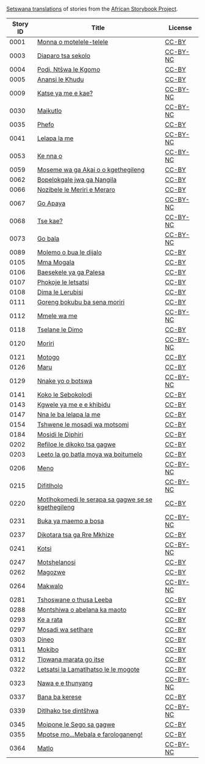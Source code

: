 [Setswana translations](http://my.africanstorybook.org/language/setswana) of stories from the [African Storybook Project](http://my.africanstorybook.org).

Story ID | Title | License
-------- | ----- | -------
0001 | [Monna o motelele-telele](http://my.africanstorybook.org/stories/monna-o-motelele-telele) | [CC-BY](https://creativecommons.org/licenses/by/3.0/)
0003 | [Diaparo tsa sekolo](http://my.africanstorybook.org/stories/diaparo-tsa-sekolo) | [CC-BY-NC](https://creativecommons.org/licenses/by-nc/3.0/)
0004 | [Podi, Ntšwa le Kgomo](http://my.africanstorybook.org/stories/podi-ntšwa-le-kgomo) | [CC-BY](https://creativecommons.org/licenses/by/3.0/)
0005 | [Anansi le Khudu](http://my.africanstorybook.org/stories/anansi-le-khudu) | [CC-BY](https://creativecommons.org/licenses/by/3.0/)
0009 | [Katse ya me e kae?](http://my.africanstorybook.org/stories/katse-ya-me-e-kae) | [CC-BY-NC](https://creativecommons.org/licenses/by-nc/3.0/)
0030 | [Maikutlo](http://my.africanstorybook.org/stories/maikutlo) | [CC-BY-NC](https://creativecommons.org/licenses/by-nc/3.0/)
0035 | [Phefo](http://my.africanstorybook.org/stories/phefo) | [CC-BY](https://creativecommons.org/licenses/by/4.0/)
0041 | [Lelapa la me](http://my.africanstorybook.org/stories/lelapa-la-me) | [CC-BY-NC](https://creativecommons.org/licenses/by-nc/3.0/)
0053 | [Ke nna o](http://my.africanstorybook.org/stories/ke-nna-o) | [CC-BY-NC](https://creativecommons.org/licenses/by-nc/3.0/)
0059 | [Moseme wa ga Akai o o kgethegileng](http://my.africanstorybook.org/stories/moseme-wa-ga-akai-o-o-kgethegileng) | [CC-BY](https://creativecommons.org/licenses/by/3.0/)
0062 | [Bopelokgale jwa ga Nangila](http://my.africanstorybook.org/stories/bopelokgale-jwa-ga-nangila) | [CC-BY](https://creativecommons.org/licenses/by/4.0/)
0066 | [Nozibele le Meriri e Meraro](http://my.africanstorybook.org/stories/nozibele-le-meriri-e-meraro) | [CC-BY](https://creativecommons.org/licenses/by/3.0/)
0067 | [Go Apaya](http://my.africanstorybook.org/stories/go-apaya) | [CC-BY-NC](https://creativecommons.org/licenses/by-nc/3.0/)
0068 | [Tse kae?](http://my.africanstorybook.org/stories/tse-kae) | [CC-BY-NC](https://creativecommons.org/licenses/by-nc/3.0/)
0073 | [Go bala](http://my.africanstorybook.org/stories/go-bala-0) | [CC-BY-NC](https://creativecommons.org/licenses/by-nc/3.0/)
0089 | [Molemo o bua le dijalo](http://my.africanstorybook.org/stories/molemo-o-bua-le-dijalo) | [CC-BY](https://creativecommons.org/licenses/by/4.0/)
0105 | [Mma Mogala](http://my.africanstorybook.org/stories/mma-mogala) | [CC-BY](https://creativecommons.org/licenses/by/4.0/)
0106 | [Baesekele ya ga Palesa](http://my.africanstorybook.org/stories/baesekele-ya-ga-palesa) | [CC-BY](https://creativecommons.org/licenses/by/4.0/)
0107 | [Phokoje le letsatsi](http://my.africanstorybook.org/stories/phokoje-le-letsatsi) | [CC-BY](https://creativecommons.org/licenses/by/3.0/)
0108 | [Dima le Lerubisi](http://my.africanstorybook.org/stories/dima-le-lerubisi) | [CC-BY](https://creativecommons.org/licenses/by/3.0/)
0111 | [Goreng bokubu ba sena moriri](http://my.africanstorybook.org/stories/goreng-bokubu-ba-sena-moriri) | [CC-BY](https://creativecommons.org/licenses/by/3.0/)
0112 | [Mmele wa me](http://my.africanstorybook.org/stories/mmele-wa-me) | [CC-BY-NC](https://creativecommons.org/licenses/by-nc/3.0/)
0118 | [Tselane le Dimo](http://my.africanstorybook.org/stories/tselane-le-dimo) | [CC-BY](https://creativecommons.org/licenses/by/3.0/)
0120 | [Moriri](http://my.africanstorybook.org/stories/moriri) | [CC-BY-NC](https://creativecommons.org/licenses/by-nc/3.0/)
0121 | [Motogo](http://my.africanstorybook.org/stories/motogo) | [CC-BY](https://creativecommons.org/licenses/by/3.0/)
0126 | [Maru](http://my.africanstorybook.org/stories/maru-2) | [CC-BY](https://creativecommons.org/licenses/by/3.0/)
0129 | [Nnake yo o botswa](http://my.africanstorybook.org/stories/nnake-yo-o-botswa) | [CC-BY-NC](https://creativecommons.org/licenses/by-nc/3.0/)
0141 | [Koko le Sebokolodi](http://my.africanstorybook.org/stories/koko-le-sebokolodi) | [CC-BY](https://creativecommons.org/licenses/by/3.0/)
0143 | [Kgwele ya me e e khibidu](http://my.africanstorybook.org/stories/kgwele-ya-me-e-e-khibidu) | [CC-BY](https://creativecommons.org/licenses/by/4.0/)
0147 | [Nna le ba lelapa la me](http://my.africanstorybook.org/stories/nna-le-ba-lelapa-la-me) | [CC-BY](https://creativecommons.org/licenses/by/3.0/)
0154 | [Tshwene le mosadi wa motsomi](http://my.africanstorybook.org/stories/tshwene-le-mosadi-wa-motsomi) | [CC-BY](https://creativecommons.org/licenses/by/3.0/)
0184 | [Mosidi le Diphiri](http://my.africanstorybook.org/stories/mosidi-le-diphiri) | [CC-BY](https://creativecommons.org/licenses/by/3.0/)
0202 | [Refiloe le dikoko tsa gagwe](http://my.africanstorybook.org/stories/refiloe-le-dikoko-tsa-gagwe) | [CC-BY](https://creativecommons.org/licenses/by/3.0/)
0203 | [Leeto la go batla moya wa boitumelo](http://my.africanstorybook.org/stories/leeto-la-go-batla-moya-wa-boitumelo) | [CC-BY](https://creativecommons.org/licenses/by/4.0/)
0206 | [Meno](http://my.africanstorybook.org/stories/meno) | [CC-BY-NC](https://creativecommons.org/licenses/by-nc/3.0/)
0215 | [Difitlholo](http://my.africanstorybook.org/stories/difitlholo) | [CC-BY-NC](https://creativecommons.org/licenses/by-nc/3.0/)
0220 | [Motlhokomedi le serapa sa gagwe se se kgethegileng](http://my.africanstorybook.org/stories/motlhokomedi-le-serapa-sa-gagwe-se-se-kgethegileng) | [CC-BY](https://creativecommons.org/licenses/by/4.0/)
0231 | [Buka ya maemo a bosa](http://my.africanstorybook.org/stories/buka-ya-maemo-bosa) | [CC-BY-NC](https://creativecommons.org/licenses/by-nc/3.0/)
0237 | [Dikotara tsa ga Rre Mkhize](http://my.africanstorybook.org/stories/dikotara-tsa-ga-rre-mkhize) | [CC-BY](https://creativecommons.org/licenses/by/4.0/)
0241 | [Kotsi](http://my.africanstorybook.org/stories/kotsi-0) | [CC-BY-NC](https://creativecommons.org/licenses/by-nc/3.0/)
0247 | [Motshelanosi](http://my.africanstorybook.org/stories/motshelanosi) | [CC-BY](https://creativecommons.org/licenses/by/3.0/)
0262 | [Magozwe](http://my.africanstorybook.org/stories/magozwe-5) | [CC-BY](https://creativecommons.org/licenses/by/4.0/)
0264 | [Makwalo](http://my.africanstorybook.org/stories/makwalo) | [CC-BY-NC](https://creativecommons.org/licenses/by-nc/3.0/)
0281 | [Tshoswane o thusa Leeba](http://my.africanstorybook.org/stories/tshoswane-o-thusa-leeba) | [CC-BY](https://creativecommons.org/licenses/by/3.0/)
0288 | [Montshiwa o abelana ka maoto](http://my.africanstorybook.org/stories/montshiwa-o-abelana-ka-maoto) | [CC-BY](https://creativecommons.org/licenses/by/4.0/)
0293 | [Ke a rata](http://my.africanstorybook.org/stories/ke-rata) | [CC-BY](https://creativecommons.org/licenses/by/3.0/)
0297 | [Mosadi wa setlhare](http://my.africanstorybook.org/stories/mosadi-wa-setlhare) | [CC-BY](https://creativecommons.org/licenses/by/3.0/)
0303 | [Dineo](http://my.africanstorybook.org/stories/dineo) | [CC-BY](https://creativecommons.org/licenses/by/3.0/)
0311 | [Mokibo](http://my.africanstorybook.org/stories/mokibo) | [CC-BY](https://creativecommons.org/licenses/by/3.0/)
0312 | [Tlowana marata go itse](http://my.africanstorybook.org/stories/tlowana-marata-go-itse) | [CC-BY](https://creativecommons.org/licenses/by/3.0/)
0322 | [Letsatsi la Lamatlhatso le le mogote](http://my.africanstorybook.org/stories/letsatsi-la-lamatlhatso-le-le-mogote) | [CC-BY](https://creativecommons.org/licenses/by/3.0/)
0323 | [Nawa e e thunyang](http://my.africanstorybook.org/stories/nawa-e-e-thunyang) | [CC-BY-NC](https://creativecommons.org/licenses/by-nc/3.0/)
0337 | [Bana ba kerese](http://my.africanstorybook.org/stories/bana-ba-kerese-0) | [CC-BY](https://creativecommons.org/licenses/by/3.0/)
0339 | [Ditlhako tse dintšhwa](http://my.africanstorybook.org/stories/ditlhako-tse-dintšhwa) | [CC-BY-NC](https://creativecommons.org/licenses/by-nc/3.0/)
0345 | [Moipone le Sego sa gagwe](http://my.africanstorybook.org/stories/moipone-le-sego-sa-gagwe) | [CC-BY](https://creativecommons.org/licenses/by/3.0/)
0355 | [Mpotse mo...Mebala e farologaneng!](http://my.africanstorybook.org/stories/mpotse-momebala-e-farologaneng) | [CC-BY](https://creativecommons.org/licenses/by/3.0/)
0364 | [Matlo](http://my.africanstorybook.org/stories/matlo) | [CC-BY-NC](https://creativecommons.org/licenses/by-nc/3.0/)
